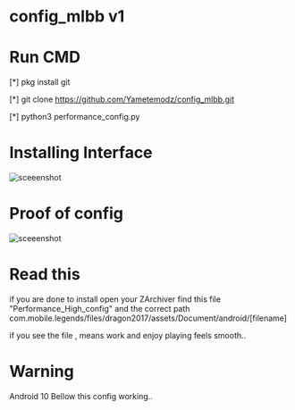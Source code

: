 # config_mlbb v1
# Run CMD

[*] pkg install git 

[*] git clone https://github.com/Yametemodz/config_mlbb.git

[*] python3 performance_config.py

# Installing Interface

 ![sceeenshot](https://l.top4top.io/p_3067afzyv0.jpeg)

# Proof of config

 ![sceeenshot](https://h.top4top.io/p_3067cmy340.jpg)

# Read this

if you are done to install open your ZArchiver find this file "Performance_High_config" and the correct path com.mobile.legends/files/dragon2017/assets/Document/android/[filename]

if you see the file , means work and enjoy playing feels smooth..

# Warning 
Android 10 Bellow this config working..
